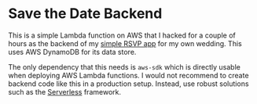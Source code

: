 # Save the Date Backend

This is a simple Lambda function on AWS that I hacked for a couple of hours as the backend of my [simple RSVP app](https://github.com/jannoelc/savethedate-frontend) for my own wedding. This uses AWS DynamoDB for its data store.

The only dependency that this needs is `aws-sdk` which is directly usable when deploying AWS Lambda functions. I would not recommend to create backend code like this in a production setup. Instead, use robust solutions such as the [Serverless](https://github.com/serverless/serverless) framework.